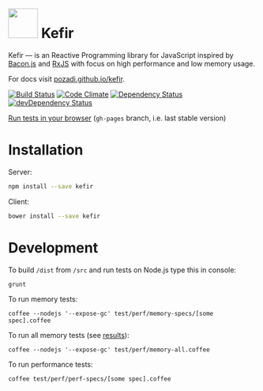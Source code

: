 # <a href="http://pozadi.github.io/kefir/"><img src="http://pozadi.github.io/kefir/Kefir-with-bg.svg" width="60" height="60"></a> Kefir



Kefir — is an Reactive Programming library for JavaScript
inspired by [Bacon.js](https://github.com/baconjs/bacon.js)
and [RxJS](https://github.com/Reactive-Extensions/RxJS)
with focus on high performance and low memory usage.

For docs visit [pozadi.github.io/kefir](http://pozadi.github.io/kefir).



[![Build Status](https://travis-ci.org/pozadi/kefir.svg?branch=master)](https://travis-ci.org/pozadi/kefir)
[![Code Climate](http://img.shields.io/codeclimate/github/pozadi/kefir.svg)](https://codeclimate.com/github/pozadi/kefir)
[![Dependency Status](https://david-dm.org/pozadi/kefir.svg)](https://david-dm.org/pozadi/kefir)
[![devDependency Status](https://david-dm.org/pozadi/kefir/dev-status.svg)](https://david-dm.org/pozadi/kefir#info=devDependencies)

<!-- [![Testling](https://ci.testling.com/pozadi/kefir.png)](https://ci.testling.com/pozadi/kefir) -->

[Run tests in your browser](http://pozadi.github.io/kefir/test/in-browser/SpecRunner.html) (`gh-pages` branch, i.e. last stable version)



# Installation

Server:
```sh
npm install --save kefir
```

Client:
```sh
bower install --save kefir
```



# Development

To build `/dist` from `/src` and run tests on Node.js type this in console:

    grunt

To run memory tests:

    coffee --nodejs '--expose-gc' test/perf/memory-specs/[some spec].coffee

To run all memory tests (see [results](https://github.com/pozadi/kefir/blob/master/test/perf/memory-results.txt)):

    coffee --nodejs '--expose-gc' test/perf/memory-all.coffee

To run performance tests:

    coffee test/perf/perf-specs/[some spec].coffee
